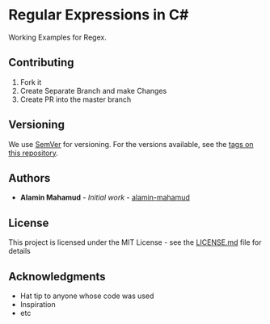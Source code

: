 # Regular Expressions in C#

Working Examples for Regex.

## Contributing

1. Fork it
2. Create Separate Branch and make Changes
3. Create PR into the master branch

## Versioning

We use [SemVer](http://semver.org/) for versioning. For the versions available, see the [tags on this repository](https://github.com/your/project/tags). 

## Authors

* **Alamin Mahamud** - *Initial work* - [alamin-mahamud](https://github.com/alamin-mahamud)

## License

This project is licensed under the MIT License - see the [LICENSE.md](LICENSE.md) file for details

## Acknowledgments

* Hat tip to anyone whose code was used
* Inspiration
* etc
